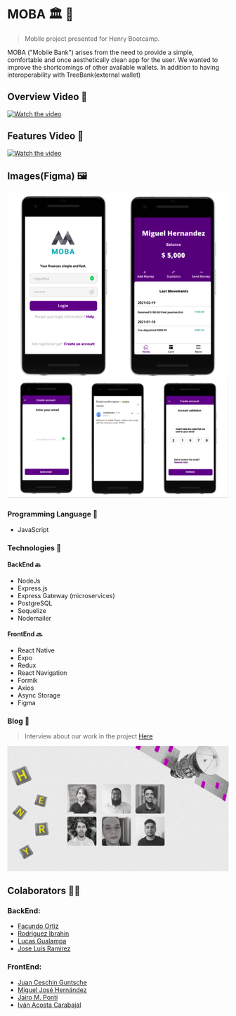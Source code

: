 # MOBA <g-emoji class="g-emoji" alias="classical_building" fallback-src="https://github.githubassets.com/images/icons/emoji/unicode/1f3db.png">🏛️</g-emoji> <g-emoji class="g-emoji" alias="iphone" fallback-src="https://github.githubassets.com/images/icons/emoji/unicode/1f4f1.png">📱</g-emoji>

> Mobile project presented for Henry Bootcamp.

MOBA ("Mobile Bank") arises from the need to provide a simple, comfortable and once aesthetically clean app for the user. We wanted to improve the shortcomings of other available wallets.
In addition to having interoperability with TreeBank(external wallet)

## Overview Video <g-emoji class="g-emoji" alias="eyes" fallback-src="https://github.githubassets.com/images/icons/emoji/unicode/1f440.png">👀</g-emoji>

[![Watch the video](https://img.youtube.com/vi/fs4kmvSOWmg/maxresdefault.jpg)](https://www.youtube.com/watch?v=fs4kmvSOWmg)

## Features Video <g-emoji class="g-emoji" alias="movie_camera" fallback-src="https://github.githubassets.com/images/icons/emoji/unicode/1f3a5.png">🎥</g-emoji> 

[![Watch the video](https://img.youtube.com/vi/4FDrBEQPp98/hqdefault.jpg)](https://www.youtube.com/watch?v=4FDrBEQPp98)

## Images(Figma) <g-emoji class="g-emoji" alias="framed_picture" fallback-src="https://github.githubassets.com/images/icons/emoji/unicode/1f5bc.png">🖼️</g-emoji>

![img1](moba1.png)![img2](moba2.png)

### Programming Language <g-emoji class="g-emoji" alias="tongue" fallback-src="https://github.githubassets.com/images/icons/emoji/unicode/1f445.png">👅</g-emoji>

- JavaScript

### Technologies <g-emoji class="g-emoji" alias="toolbox" fallback-src="https://github.githubassets.com/images/icons/emoji/unicode/1f9f0.png">🧰</g-emoji>

#### BackEnd <g-emoji class="g-emoji" alias="back" fallback-src="https://github.githubassets.com/images/icons/emoji/unicode/1f519.png">🔙</g-emoji>

- NodeJs
- Express.js
- Express Gateway (microservices)
- PostgreSQL
- Sequelize
- Nodemailer

#### FrontEnd <g-emoji class="g-emoji" alias="soon" fallback-src="https://github.githubassets.com/images/icons/emoji/unicode/1f51c.png">🔜</g-emoji>

- React Native
- Expo
- Redux
- React Navigation
- Formik
- Axios
- Async Storage
- Figma

### Blog <g-emoji class="g-emoji" alias="memo" fallback-src="https://github.githubassets.com/images/icons/emoji/unicode/1f4dd.png">📝</g-emoji>

> Interview about our work in the project [Here](https://blog.soyhenry.com/la-billetera-virtual-que-programaron-estudiantes-de-henry/)

![MobaTeam](mobaTeam.png)

## Colaborators <g-emoji class="g-emoji" alias="man_technologist" fallback-src="https://github.githubassets.com/images/icons/emoji/unicode/1f468-1f4bb.png">👨‍💻</g-emoji>

### BackEnd:
- [Facundo Ortiz](https://github.com/facu98)
- [Rodriguez Ibrahin](https://github.com/RodriguezIbrahin)
- [Lucas Gualampa](https://github.com/lucasgualampa)
- [Jose Luis Ramirez](https://github.com/jose640)
### FrontEnd:
- [Juan Ceschin Guntsche](https://github.com/jceschin)
- [Miguel José Hernández](https://github.com/migueljh)
- [Jairo M. Ponti](https://github.com/JairoPonti)
- [Iván Acosta Carabajal](https://github.com/Ivanovicc)
